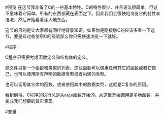 #预览
  在这节我准备了C的一些基本特性。C的特性很少，并且语法很简单。但这不意味着它简单。所有的东西都藏在表面之下。因此我们会很快地浏览它的特性和语法，然后开始看看深入地东西。

  这节的目的是让大家都有同样地背景知识。如果你是刚接触C的应该多看一下这节，要是有过些使用C的经验那么你只需快速浏览一下就好。

#程序

  C程序只需要考虑函数定义和结构体的定义。

  源文件只是一个函数和类型的列表。这些函数可以调用任何其它的函数或者它自己，也可以使用所有声明的数据类型或者内建的类型。

  也可以调用其它库的函数，或者使用其中的数据类型，这就是C复杂的原因。

  看到到得，C程序的执行总是从`main`函数开始的。从这里开始调用更多地函数，并完成我们想要的其它表现。


#变量
